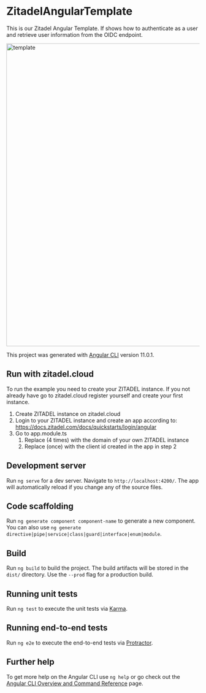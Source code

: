 # ZitadelAngularTemplate

This is our Zitadel Angular Template. If shows how to authenticate as a user and retrieve user information from the OIDC endpoint.

<img width="790" alt="template" src="https://user-images.githubusercontent.com/10165752/110756388-6ba37f80-824a-11eb-841a-411a49d9588b.png">

This project was generated with [Angular CLI](https://github.com/angular/angular-cli) version 11.0.1.

## Run with zitadel.cloud

To run the example you need to create your ZITADEL instance. If you not already have go to zitadel.cloud register yourself and create your first instance.

1. Create ZITADEL instance on zitadel.cloud
2. Login to your ZITADEL instance and create an app according to: https://docs.zitadel.com/docs/quickstarts/login/angular
3. Go to app.module.ts
    1. Replace <YOUR DOMAIN> (4 times) with the domain of your own ZITADEL instance
    2. Replace <YOUR APPS CLIENT ID HERE> (once) with the client id created in the app in step 2 

## Development server

Run `ng serve` for a dev server. Navigate to `http://localhost:4200/`. The app will automatically reload if you change any of the source files.

## Code scaffolding

Run `ng generate component component-name` to generate a new component. You can also use `ng generate directive|pipe|service|class|guard|interface|enum|module`.

## Build

Run `ng build` to build the project. The build artifacts will be stored in the `dist/` directory. Use the `--prod` flag for a production build.

## Running unit tests

Run `ng test` to execute the unit tests via [Karma](https://karma-runner.github.io).

## Running end-to-end tests

Run `ng e2e` to execute the end-to-end tests via [Protractor](http://www.protractortest.org/).

## Further help

To get more help on the Angular CLI use `ng help` or go check out the [Angular CLI Overview and Command Reference](https://angular.io/cli) page.
